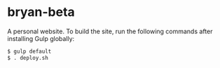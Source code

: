 # bryan-beta

A personal website. To build the site, run the following commands after installing Gulp globally:

```bash
$ gulp default
$ . deploy.sh
```
